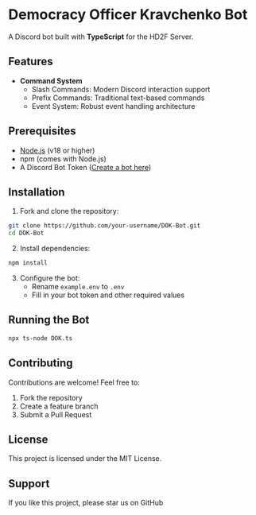 # Democracy Officer Kravchenko Bot

A Discord bot built with **TypeScript** for the HD2F  Server.
## Features


- **Command System**
  - Slash Commands: Modern Discord interaction support
  - Prefix Commands: Traditional text-based commands
  - Event System: Robust event handling architecture


## Prerequisites

- [Node.js](https://nodejs.org/) (v18 or higher)
- npm (comes with Node.js)
- A Discord Bot Token ([Create a bot here](https://discord.com/developers/applications))

## Installation

1. Fork and clone the repository:
```bash
git clone https://github.com/your-username/DOK-Bot.git
cd DOK-Bot
```

2. Install dependencies:
```bash
npm install
```

3. Configure the bot:
   - Rename `example.env` to `.env`
   - Fill in your bot token and other required values

## Running the Bot
```bash
npx ts-node DOK.ts
```

## Contributing

Contributions are welcome! Feel free to:
1. Fork the repository
2. Create a feature branch
3. Submit a Pull Request

## License

This project is licensed under the MIT License.

## Support

If you like this project, please star us on GitHub

